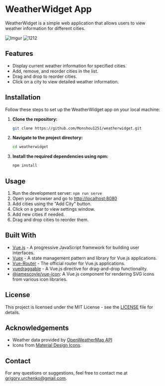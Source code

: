 # WeatherWidget App

WeatherWidget is a simple web application that allows users to view weather information for different cities.

![Imgur](https://i.imgur.com/uiOFhfC.png)
![1212](https://i.imgur.com/y6hF3Yb.png)



## Features

- Display current weather information for specified cities.
- Add, remove, and reorder cities in the list.
- Drag and drop to reorder cities.
- Click on a city to view detailed weather information.


## Installation

Follow these steps to set up the WeatherWidget app on your local machine:

1. **Clone the repository:**

   ```bash
   git clone https://github.com/Monshou1251/weatherwidget.git

2. **Navigate to the project directory:**

   ```bash
   cd weatherwidget

3. **Install the required dependencies using npm:**

   ```bash
   npm install


## Usage

1. Run the development server: `npm run serve`
2. Open your browser and go to [http://localhost:8080](http://localhost:8080)
3. Add cities using the "Add City" button.
4. Click on a gear to view settings window.
5. Add new cities if needed.
6. Drag and drop cities to reorder them.


## Built With

- [Vue.js](https://vuejs.org/) -  A progressive JavaScript framework for building user interfaces.
- [Vuex](https://vuex.vuejs.org/) - A state management pattern and library for Vue.js applications.
- [Vue-Router](https://router.vuejs.org/) - The official router for Vue.js applications.
- [vuedraggable](https://github.com/SortableJS/Vue.Draggable) - A Vue.js directive for drag-and-drop functionality.
- [@jamescoyle/vue-icon](https://github.com/jamescoyle/vue-icon): A Vue.js component for rendering SVG icons from various icon libraries.


## License

This project is licensed under the MIT License - see the [LICENSE](LICENSE) file for details.


## Acknowledgements

- Weather data provided by [OpenWeatherMap API](https://openweathermap.org/)
- Icons from [Material Design Icons](https://materialdesignicons.com/).


## Contact

For any questions or suggestions, feel free to contact me at grigory.urchenko@gmail.com.
